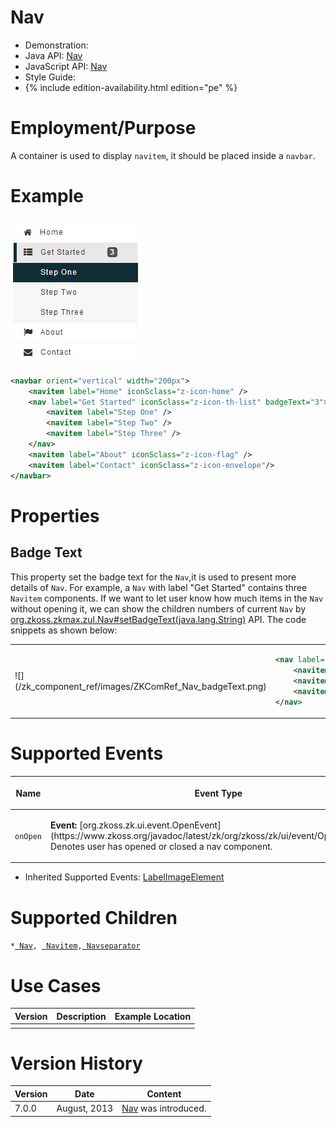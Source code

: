 

# Nav

- Demonstration:
- Java API:
  [Nav](http://www.zkoss.org/javadoc/latest/zk/org/zkoss/zkmax/zul/Nav.html)
- JavaScript API:
  [Nav](http://www.zkoss.org/javadoc/latest/jsdoc/zkmax/nav/Nav.html)
- Style Guide:
- {% include edition-availability.html edition="pe" %}

# Employment/Purpose

A container is used to display `navitem`, it should be placed inside a
`navbar`.

# Example

![](/zk_component_ref/images/ZKComRef_Nav.png)

```xml
<navbar orient="vertical" width="200px">
    <navitem label="Home" iconSclass="z-icon-home" />
    <nav label="Get Started" iconSclass="z-icon-th-list" badgeText="3">
        <navitem label="Step One" />
        <navitem label="Step Two" />
        <navitem label="Step Three" />
    </nav>
    <navitem label="About" iconSclass="z-icon-flag" />
    <navitem label="Contact" iconSclass="z-icon-envelope"/>
</navbar>
```

# Properties

## Badge Text

This property set the badge text for the `Nav`,it is used to present
more details of `Nav`. For example, a `Nav` with label "Get Started"
contains three `Navitem` components. If we want to let user know how
much items in the `Nav` without opening it, we can show the children
numbers of current `Nav` by
[org.zkoss.zkmax.zul.Nav#setBadgeText(java.lang.String)](https://www.zkoss.org/javadoc/latest/zk/org/zkoss/zkmax/zul/Nav.html#setBadgeText(java.lang.String))
API. The code snippets as shown below:

<table>
<tbody>
<tr class="odd">
<td>![](/zk_component_ref/images/ZKComRef_Nav_badgeText.png)</td>
<td><div class="sourceCode" id="cb1"><pre
class="sourceCode xml"><code class="sourceCode xml"><span id="cb1-1"><a href="#cb1-1" aria-hidden="true" tabindex="-1"></a>&lt;<span class="kw">nav</span><span class="ot"> label=</span><span class="st">&quot;Get Started&quot;</span><span class="ot"> iconSclass=</span><span class="st">&quot;z-icon-th-list&quot;</span><span class="ot"> badgeText=</span><span class="st">&quot;3&quot;</span>&gt;</span>
<span id="cb1-2"><a href="#cb1-2" aria-hidden="true" tabindex="-1"></a>    &lt;<span class="kw">navitem</span><span class="ot"> label=</span><span class="st">&quot;Step One&quot;</span> /&gt;</span>
<span id="cb1-3"><a href="#cb1-3" aria-hidden="true" tabindex="-1"></a>    &lt;<span class="kw">navitem</span><span class="ot"> label=</span><span class="st">&quot;Step Two&quot;</span> /&gt;</span>
<span id="cb1-4"><a href="#cb1-4" aria-hidden="true" tabindex="-1"></a>    &lt;<span class="kw">navitem</span><span class="ot"> label=</span><span class="st">&quot;Step Three&quot;</span> /&gt;</span>
<span id="cb1-5"><a href="#cb1-5" aria-hidden="true" tabindex="-1"></a>&lt;/<span class="kw">nav</span>&gt;</span></code></pre></div></td>
</tr>
</tbody>
</table>

# Supported Events

<table>
<thead>
<tr class="header">
<th><center>
<p>Name</p>
</center></th>
<th><center>
<p>Event Type</p>
</center></th>
</tr>
</thead>
<tbody>
<tr class="odd">
<td><center>
<p><code>onOpen</code></p>
</center></td>
<td><p><strong>Event:</strong>
[org.zkoss.zk.ui.event.OpenEvent](https://www.zkoss.org/javadoc/latest/zk/org/zkoss/zk/ui/event/OpenEvent.html) Denotes user has
opened or closed a nav component.</p></td>
</tr>
</tbody>
</table>

- Inherited Supported Events: [ LabelImageElement]({{site.baseurl}}/zk_component_ref/base_components/labelimageelement#Supported_Events)

# Supported Children

`*`[` Nav`]({{site.baseurl}}/zk_component_ref/nav)`, `[` Navitem`]({{site.baseurl}}/zk_component_ref/navitem)`,`[` Navseparator`]({{site.baseurl}}/zk_component_ref/navseparator)

# Use Cases

| Version | Description | Example Location |
|---------|-------------|------------------|
|         |             |                  |

# Version History



| Version | Date         | Content                                                                                    |
|---------|--------------|--------------------------------------------------------------------------------------------|
| 7.0.0   | August, 2013 | [Nav](http://www.zkoss.org/javadoc/latest/zk/org/zkoss/zkmax/zul/Nav.html) was introduced. |



